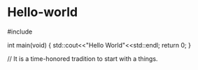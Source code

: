 # Hello-world
#include<iostream>
  
int main(void)
{
 std::cout<<"Hello World"<<std::endl;
 return 0;
 }
 
 // It is a time-honored tradition to start with a things.
